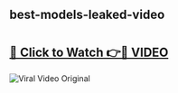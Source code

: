## best-models-leaked-video 

# <h2><a href="http://freeplayer.one?title=best-models-leaked-video&ref=21J">🔗 Click to Watch 👉🔴 VIDEO</a></h2>

<a href="http://freeplayer.one?title=best-models-leaked-video&ref=21J" rel="nofollow" data-target="animated-image.originalLink"><img src="https://i.ibb.co.com/xMMVF88/686577567.gif" alt="Viral Video Original" style="max-width: 100%; display: inline-block;" data-target="animated-image.originalImage"></a>

